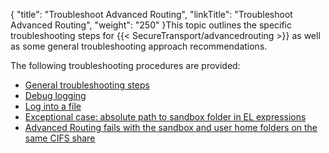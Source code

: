{
    "title": "Troubleshoot Advanced Routing",
    "linkTitle": "Troubleshoot Advanced Routing",
    "weight": "250"
}This topic outlines the specific troubleshooting steps for {{< SecureTransport/advancedrouting  >}} as well as some general troubleshooting approach recommendations.

The following troubleshooting procedures are provided:

-   [General troubleshooting steps](t_st_general_troubleshooting_steps)
-   [Debug logging](t_st_debug_logging)
-   [Log into a file]()
-   [Exceptional case: absolute path to sandbox folder in EL expressions](sandbox-el-expressions)
-   [Advanced Routing fails with the sandbox and user home folders on the same CIFS share]()
